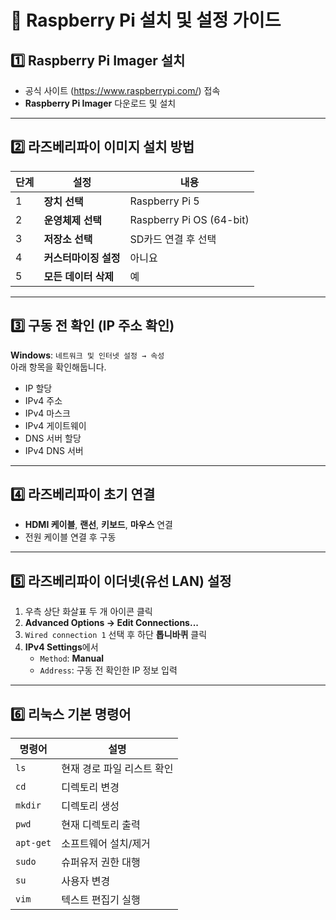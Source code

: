 # 🍓 Raspberry Pi 설치 및 설정 가이드

## 1️⃣ Raspberry Pi Imager 설치
- 공식 사이트 (https://www.raspberrypi.com/) 접속  
- **Raspberry Pi Imager** 다운로드 및 설치  

---

## 2️⃣ 라즈베리파이 이미지 설치 방법
| 단계 | 설정 | 내용 |
|-------|-------|-------|
| 1 | **장치 선택** | Raspberry Pi 5 |
| 2 | **운영체제 선택** | Raspberry Pi OS (64-bit) |
| 3 | **저장소 선택** | SD카드 연결 후 선택 |
| 4 | **커스터마이징 설정** | 아니요 |
| 5 | **모든 데이터 삭제** | 예 |

---

## 3️⃣ 구동 전 확인 (IP 주소 확인)
**Windows**: `네트워크 및 인터넷 설정 → 속성`  
아래 항목을 확인해둡니다.  

- IP 할당  
- IPv4 주소  
- IPv4 마스크  
- IPv4 게이트웨이  
- DNS 서버 할당  
- IPv4 DNS 서버  

---

## 4️⃣ 라즈베리파이 초기 연결
- **HDMI 케이블**, **랜선**, **키보드**, **마우스** 연결  
- 전원 케이블 연결 후 구동  

---

## 5️⃣ 라즈베리파이 이더넷(유선 LAN) 설정  
1. 우측 상단 화살표 두 개 아이콘 클릭  
2. **Advanced Options → Edit Connections...**  
3. `Wired connection 1` 선택 후 하단 **톱니바퀴** 클릭  
4. **IPv4 Settings**에서  
   - `Method`: **Manual**  
   - `Address`: 구동 전 확인한 IP 정보 입력  

---

## 6️⃣ 리눅스 기본 명령어

| 명령어 | 설명 |
|---------|------|
| `ls` | 현재 경로 파일 리스트 확인 |
| `cd` | 디렉토리 변경 |
| `mkdir` | 디렉토리 생성 |
| `pwd` | 현재 디렉토리 출력 |
| `apt-get` | 소프트웨어 설치/제거 |
| `sudo` | 슈퍼유저 권한 대행 |
| `su` | 사용자 변경 |
| `vim` | 텍스트 편집기 실행 |




